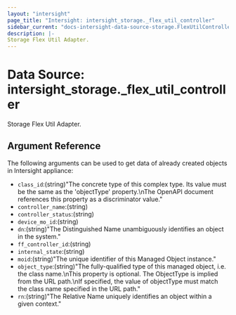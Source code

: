 ```yaml
---
layout: "intersight"
page_title: "Intersight: intersight_storage._flex_util_controller"
sidebar_current: "docs-intersight-data-source-storage.FlexUtilController"
description: |-
Storage Flex Util Adapter.
---
```


# Data Source: intersight_storage._flex_util_controller
Storage Flex Util Adapter.
## Argument Reference
The following arguments can be used to get data of already created objects in Intersight appliance:
* `class_id`:(string)"The concrete type of this complex type. Its value must be the same as the 'objectType' property.\nThe OpenAPI document references this property as a discriminator value."
* `controller_name`:(string)
* `controller_status`:(string)
* `device_mo_id`:(string)
* `dn`:(string)"The Distinguished Name unambiguously identifies an object in the system."
* `ff_controller_id`:(string)
* `internal_state`:(string)
* `moid`:(string)"The unique identifier of this Managed Object instance."
* `object_type`:(string)"The fully-qualified type of this managed object, i.e. the class name.\nThis property is optional. The ObjectType is implied from the URL path.\nIf specified, the value of objectType must match the class name specified in the URL path."
* `rn`:(string)"The Relative Name uniquely identifies an object within a given context."
